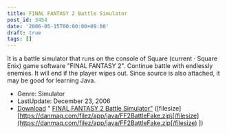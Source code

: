 ```yaml
---
title: FINAL FANTASY 2 Battle Simulator
post_id: 3454
date: '2006-05-15T00:00:00+09:00'
draft: true
tags: []
---
```


It is a battle simulator that runs on the console of Square (current · Square Enix) game software "FINAL FANTASY 2". Continue battle with endlessly enemies. It will end if the player wipes out. Since source is also attached, it may be good for learning Java.

*   Genre: Simulator
*   LastUpdate: December 23, 2006
*   [Download](https://danmaq.com/filez/app/java/FF2BattleFake.zip) " [FINAL FANTASY 2 Battle Simulator"](https://danmaq.com/filez/app/java/FF2BattleFake.zip) (\[filesize\] [https://danmaq.com/filez/app/java/FF2BattleFake.zip\[/filesize](https://danmaq.com/filez/app/java/FF2BattleFake.zip[/filesize) \])

